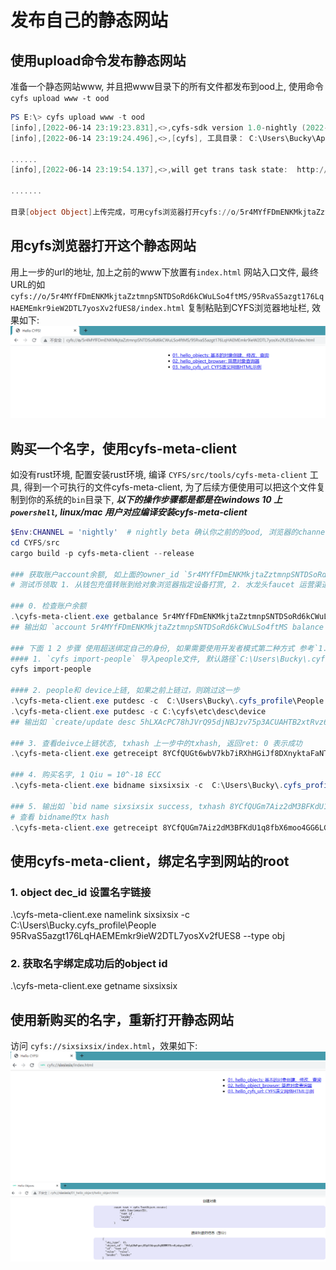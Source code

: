 # 发布自己的静态网站

## 使用upload命令发布静态网站
准备一个静态网站www, 并且把www目录下的所有文件都发布到ood上, 使用命令`cyfs upload www -t ood`
```powershell
PS E:\> cyfs upload www -t ood
[info],[2022-06-14 23:19:23.831],<>,cyfs-sdk version 1.0-nightly (2022-06-13), index.js:49298
[info],[2022-06-14 23:19:24.496],<>,[cyfs], 工具目录： C:\Users\Bucky\AppData\Roaming\npm\node_modules\cyfs-tool-nightly, cyfs.js:2538

......
[info],[2022-06-14 23:19:54.137],<>,will get trans task state:  http://127.0.0.1:1322/trans/task/state [object Object], index.js:71829

.......

目录[object Object]上传完成，可用cyfs浏览器打开cyfs://o/5r4MYfFDmENKMkjtaZztmnpSNTDSoRd6kCWuLSo4ftMS/95RvaS5azgt176LqHAEMEmkr9ieW2DTL7yosXv2fUES8/{目录内部路径} 访问对应文件


```

## 用cyfs浏览器打开这个静态网站
用上一步的url的地址, 加上之前的www下放置有`index.html` 网站入口文件, 最终URL的如`cyfs://o/5r4MYfFDmENKMkjtaZztmnpSNTDSoRd6kCWuLSo4ftMS/95RvaS5azgt176LqHAEMEmkr9ieW2DTL7yosXv2fUES8/index.html` 复制粘贴到CYFS浏览器地址栏, 效果如下:
![image](../images/cyfs_static_site.png)

## 购买一个名字，使用cyfs-meta-client
如没有rust环境, 配置安装rust环境, 编译 `CYFS/src/tools/cyfs-meta-client` 工具, 得到一个可执行的文件cyfs-meta-client, 为了后续方便使用可以把这个文件复制到你的系统的`bin`目录下, ***以下的操作步骤都是都是在windows 10 上`powershell`, linux/mac 用户对应编译安装cyfs-meta-client***
```powershell
$Env:CHANNEL = 'nightly'  # nightly beta 确认你之前的的ood, 浏览器的channel,不指定环境变量默认是nightly
cd CYFS/src
cargo build -p cyfs-meta-client --release

### 获取账户account余额, 如上面的owner_id `5r4MYfFDmENKMkjtaZztmnpSNTDSoRd6kCWuLSo4ftMS`, 确保有足够的余额, 默认100 ECC
# 测试币领取 1. 从钱包充值转账到给对象浏览器指定设备打赏, 2. 水龙头faucet 运营渠道获取token

### 0. 检查账户余额
.\cyfs-meta-client.exe getbalance 5r4MYfFDmENKMkjtaZztmnpSNTDSoRd6kCWuLSo4ftMS
## 输出如 `account 5r4MYfFDmENKMkjtaZztmnpSNTDSoRd6kCWuLSo4ftMS balance 7999647900`

### 下面 1 2 步骤 使用超送绑定自己的身份, 如果需要使用开发者模式第二种方式 参考`1.创建自己的身份文件.md`里面的`使用CYFS TOOL绑定身份`，保证.cyfs_profile\People密钥对文件在本地
#### 1. `cyfs import-people` 导入people文件, 默认路径`C:\Users\Bucky\.cyfs_profile`, 用Cyber Chat 扫描命令行中的二维码完成导入
cyfs import-people

#### 2. people和 device上链, 如果之前上链过，则跳过这一步
.\cyfs-meta-client.exe putdesc -c  C:\Users\Bucky\.cyfs_profile\People
.\cyfs-meta-client.exe putdesc -c C:\cyfs\etc\desc\device
## 输出如 `create/update desc 5hLXAcPC78hJVrQ95djNBJzv75p3ACUAHTB2xtRvz6bZ success, txhash 8YCfQUGt6wbV7kb7iRXhHGiJf8DXnyktaFaNTQWTYg3G`

### 3. 查看deivce上链状态, txhash 上一步中的txhash, 返回ret: 0 表示成功
.\cyfs-meta-client.exe getreceipt 8YCfQUGt6wbV7kb7iRXhHGiJf8DXnyktaFaNTQWTYg3G

### 4. 购买名字, 1 Qiu = 10^-18 ECC
.\cyfs-meta-client.exe bidname sixsixsix -c  C:\Users\Bucky\.cyfs_profile\People  -o 95RvaS5azgt176LqHAEMEmkr9ieW2DTL7yosXv2fUES8 500000 500000

### 5. 输出如 `bid name sixsixsix success, txhash 8YCfQUGm7Aiz2dM3BFKdU1q8fbX6moo4GG6LGzYA8Row`
# 查看 bidname的tx hash
.\cyfs-meta-client.exe getreceipt 8YCfQUGm7Aiz2dM3BFKdU1q8fbX6moo4GG6LGzYA8Row

```

## 使用cyfs-meta-client，绑定名字到网站的root
### 1. object dec_id 设置名字链接
.\cyfs-meta-client.exe namelink sixsixsix -c  C:\Users\Bucky\.cyfs_profile\People 95RvaS5azgt176LqHAEMEmkr9ieW2DTL7yosXv2fUES8  --type obj

### 2. 获取名字绑定成功后的object id
.\cyfs-meta-client.exe getname sixsixsix

## 使用新购买的名字，重新打开静态网站
访问 `cyfs://sixsixsix/index.html`，效果如下:
![image](../images/cyfs_static_site_domain.png)
![image](../images/cyfs_hello01.png)
